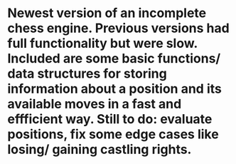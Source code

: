 # Newest version of an incomplete chess engine. Previous versions had full functionality but were slow. Included are some basic functions/ data structures for storing information about a position and its available moves in a fast and effficient way. Still to do: evaluate positions, fix some edge cases like losing/ gaining castling rights.
